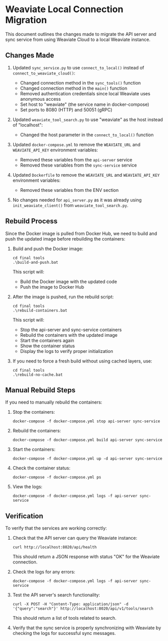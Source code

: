 # Weaviate Local Connection Migration

This document outlines the changes made to migrate the API server and sync service from using Weaviate Cloud to a local Weaviate instance.

## Changes Made

1. Updated `sync_service.py` to use `connect_to_local()` instead of `connect_to_weaviate_cloud()`:
   - Changed connection method in the `sync_tools()` function
   - Changed connection method in the `main()` function
   - Removed authentication credentials since local Weaviate uses anonymous access
   - Set host to "weaviate" (the service name in docker-compose)
   - Set ports to 8080 (HTTP) and 50051 (gRPC)

2. Updated `weaviate_tool_search.py` to use "weaviate" as the host instead of "localhost":
   - Changed the host parameter in the `connect_to_local()` function

3. Updated `docker-compose.yml` to remove the `WEAVIATE_URL` and `WEAVIATE_API_KEY` environment variables:
   - Removed these variables from the `api-server` service
   - Removed these variables from the `sync-service` service

4. Updated `Dockerfile` to remove the `WEAVIATE_URL` and `WEAVIATE_API_KEY` environment variables:
   - Removed these variables from the ENV section

5. No changes needed for `api_server.py` as it was already using `init_weaviate_client()` from `weaviate_tool_search.py`.

## Rebuild Process

Since the Docker image is pulled from Docker Hub, we need to build and push the updated image before rebuilding the containers:

1. Build and push the Docker image:
   ```
   cd final tools
   .\build-and-push.bat
   ```
   This script will:
   - Build the Docker image with the updated code
   - Push the image to Docker Hub

2. After the image is pushed, run the rebuild script:
   ```
   cd final tools
   .\rebuild-containers.bat
   ```
   This script will:
   - Stop the api-server and sync-service containers
   - Rebuild the containers with the updated image
   - Start the containers again
   - Show the container status
   - Display the logs to verify proper initialization

3. If you need to force a fresh build without using cached layers, use:
   ```
   cd final tools
   .\rebuild-no-cache.bat
   ```

## Manual Rebuild Steps

If you need to manually rebuild the containers:

1. Stop the containers:
   ```
   docker-compose -f docker-compose.yml stop api-server sync-service
   ```

2. Rebuild the containers:
   ```
   docker-compose -f docker-compose.yml build api-server sync-service
   ```

3. Start the containers:
   ```
   docker-compose -f docker-compose.yml up -d api-server sync-service
   ```

4. Check the container status:
   ```
   docker-compose -f docker-compose.yml ps
   ```

5. View the logs:
   ```
   docker-compose -f docker-compose.yml logs -f api-server sync-service
   ```

## Verification

To verify that the services are working correctly:

1. Check that the API server can query the Weaviate instance:
   ```
   curl http://localhost:8020/api/health
   ```
   This should return a JSON response with status "OK" for the Weaviate connection.

2. Check the logs for any errors:
   ```
   docker-compose -f docker-compose.yml logs -f api-server sync-service
   ```

3. Test the API server's search functionality:
   ```
   curl -X POST -H "Content-Type: application/json" -d '{"query":"search"}' http://localhost:8020/api/v1/tools/search
   ```
   This should return a list of tools related to search.

4. Verify that the sync service is properly synchronizing with Weaviate by checking the logs for successful sync messages.